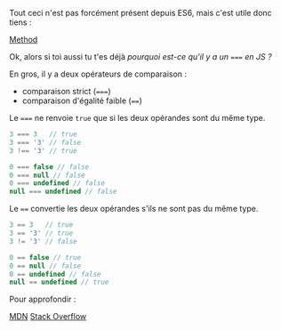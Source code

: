Tout ceci n'est pas forcément présent depuis ES6, mais c'est utile donc tiens :

[Method](https://github.com/nan-ci/js-methods)

Ok, alors si toi aussi tu t'es déjà *pourquoi est-ce qu'il y a un ```===``` en JS ?* 

En gros, il y a deux opérateurs de comparaison :

- comparaison strict (```===```)
- comparaison d'égalité faible (```==```)

Le ```===``` ne renvoie ```true``` que si les deux opérandes sont du même type.

```js
3 === 3   // true
3 === '3' // false
3 !== '3' // true

0 === false // false
0 === null // false
0 === undefined // false
null === undefined // false
```

Le ```==``` convertie les deux opérandes s'ils ne sont pas du même type.

```js
3 == 3   // true
3 == '3' // true
3 != '3' // false

0 == false // true
0 == null // false
0 == undefined // false
null == undefined // true
```
Pour approfondir :

[MDN](https://developer.mozilla.org/en-US/docs/Web/JavaScript/Reference/Operators/Comparison_Operators)
[Stack Overflow](https://stackoverflow.com/questions/359494/which-equals-operator-vs-should-be-used-in-javascript-comparisons/)